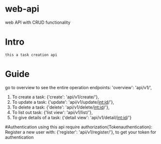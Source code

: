 # web-api
web API with CRUD functionality
# Intro
    this a task creation api

# Guide
go to overview to see the entire operation endpoints: 'overview': 'api/v1/',

1) To create a task: {'create': 'api/v1/create/'},
2) To update a task: {'update': 'api/v1/update/<int:id>/'},
3) To delete a task: {'delete': 'api/v1/delete/<int:id>/'},
4) To list out task: {'list view': 'api/v1/list/'},
5) To give details of a task: {'detail view': 'api/v1/detail/<int:id>/'}

#Authentication
    using this api require authorization(Tokenauthentication):
        Register a new user with: {'register': 'api/v1/register/'}, to get your token for authentication
